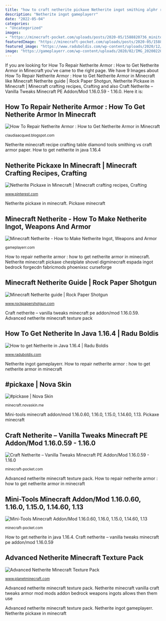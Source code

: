 ```yaml
---
title: "how to craft netherite pickaxe Netherite ingot smithing alphr rezept barren"
description: "Netherite ingot gameplayerr"
date: "2022-05-04"
categories:
- "Uncategorized"
images:
- "https://minecraft-pocket.com/uploads/posts/2020-05/1588820736_minitools_8.png"
featuredImage: "https://minecraft-pocket.com/uploads/posts/2020-05/1588820736_minitools_8.png"
featured_image: "https://www.raduboldis.com/wp-content/uploads/2020/12/Netherite-300x202.png"
image: "https://gameplayerr.com/wp-content/uploads/2020/02/IMG_20200220_210436.jpg"
---
```


If you are looking for How To Repair Netherite Armor : How to Get Netherite Armor in Minecraft you've came to the right page. We have 9 Images about How To Repair Netherite Armor : How to Get Netherite Armor in Minecraft like Minecraft Netherite guide | Rock Paper Shotgun, Netherite Pickaxe in Minecraft | Minecraft crafting recipes, Crafting and also Craft Netherite – Vanilla Tweaks Minecraft PE Addon/Mod 1.16.0.59 - 1.16.0. Here it is:

## How To Repair Netherite Armor : How To Get Netherite Armor In Minecraft

![How To Repair Netherite Armor : How to Get Netherite Armor in Minecraft](https://i2.wp.com/www.alphr.com/wp-content/uploads/2021/02/3-63.png?resize=690%2C572&amp;ssl=1 "Netherite pickaxe in minecraft")

<small>claudiaacqued.blogspot.com</small>

Netherite minecraft recipe crafting table diamond tools smithing vs craft armor paper. How to get netherite in java 1.16.4

## Netherite Pickaxe In Minecraft | Minecraft Crafting Recipes, Crafting

![Netherite Pickaxe in Minecraft | Minecraft crafting recipes, Crafting](https://i.pinimg.com/736x/18/15/dd/1815dd543b605ce0960753d99cf386de.jpg "Minecraft netherite guide")

<small>www.pinterest.com</small>

Netherite pickaxe in minecraft. Pickaxe minecraft

## Minecraft Netherite - How To Make Netherite Ingot, Weapons And Armor

![Minecraft Netherite - How to Make Netherite Ingot, Weapons and Armor](https://gameplayerr.com/wp-content/uploads/2020/02/IMG_20200220_210436.jpg "Craft netherite – vanilla tweaks minecraft pe addon/mod 1.16.0.59")

<small>gameplayerr.com</small>

How to repair netherite armor : how to get netherite armor in minecraft. Netherite minecraft pickaxe chestplate shovel digminecraft espada ingot bedrock forgecdn fabricmods phoenixsc curseforge

## Minecraft Netherite Guide | Rock Paper Shotgun

![Minecraft Netherite guide | Rock Paper Shotgun](https://assets.rockpapershotgun.com/images/2020/06/Smithing-Table-crafting-recipe-1212x486.jpg "Netherite pickaxe in minecraft")

<small>www.rockpapershotgun.com</small>

Craft netherite – vanilla tweaks minecraft pe addon/mod 1.16.0.59. Advanced netherite minecraft texture pack

## How To Get Netherite In Java 1.16.4 | Radu Boldis

![How to get Netherite in Java 1.16.4 | Radu Boldis](https://www.raduboldis.com/wp-content/uploads/2020/12/Netherite-300x202.png "Pickaxe minecraft")

<small>www.raduboldis.com</small>

Netherite ingot gameplayerr. How to repair netherite armor : how to get netherite armor in minecraft

## #pickaxe | Nova Skin

![#pickaxe | Nova Skin](https://lh3.googleusercontent.com/Raoz4elZeYYuWgWqi5xeNDS-TjSlQW9iETJJgzVVnA-3e0aZz3cd27ZyEM1u-yA9QIcau0fLWcpYE_AeFrT-vQ=s400 "Minecraft netherite guide")

<small>minecraft.novaskin.me</small>

Mini-tools minecraft addon/mod 1.16.0.60, 1.16.0, 1.15.0, 1.14.60, 1.13. Pickaxe minecraft

## Craft Netherite – Vanilla Tweaks Minecraft PE Addon/Mod 1.16.0.59 - 1.16.0

![Craft Netherite – Vanilla Tweaks Minecraft PE Addon/Mod 1.16.0.59 - 1.16.0](https://minecraft-pocket.com/uploads/posts/2020-05/medium/1588521078_craft-netherite-vanilla-tweakz_1-520x245.png "Netherite pickaxe found debris ancient java mine diamond")

<small>minecraft-pocket.com</small>

Advanced netherite minecraft texture pack. How to repair netherite armor : how to get netherite armor in minecraft

## Mini-Tools Minecraft Addon/Mod 1.16.0.60, 1.16.0, 1.15.0, 1.14.60, 1.13

![Mini-Tools Minecraft Addon/Mod 1.16.0.60, 1.16.0, 1.15.0, 1.14.60, 1.13](https://minecraft-pocket.com/uploads/posts/2020-05/1588820736_minitools_8.png "Pickaxe minecraft")

<small>minecraft-pocket.com</small>

How to get netherite in java 1.16.4. Craft netherite – vanilla tweaks minecraft pe addon/mod 1.16.0.59

## Advanced Netherite Minecraft Texture Pack

![Advanced Netherite Minecraft Texture Pack](https://static.planetminecraft.com/files/image/minecraft/texture-pack/2021/531/13821540_l.jpg "Netherite pickaxe in minecraft")

<small>www.planetminecraft.com</small>

Advanced netherite minecraft texture pack. Netherite minecraft vanilla craft tweaks armor mod mods addon bedrock weapons ingots allows then them use

Advanced netherite minecraft texture pack. Netherite ingot gameplayerr. Netherite pickaxe in minecraft
